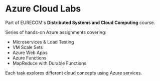 # Azure Cloud Labs

Part of EURECOM's **Distributed Systems and Cloud Computing** course.

Series of hands-on Azure assignments covering:

-   Microservices & Load Testing
-   VM Scale Sets
-   Azure Web Apps
-   Azure Functions
-   MapReduce with Durable Functions

Each task explores different cloud concepts using Azure services.
